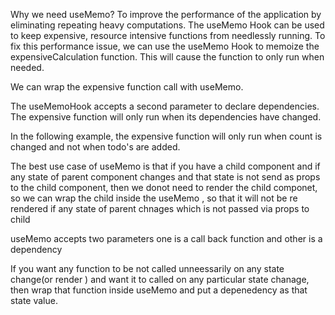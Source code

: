 Why we need useMemo?
To improve the performance of the application by eliminating repeating heavy computations.
The useMemo Hook can be used to keep expensive, resource intensive functions from needlessly running.
To fix this performance issue, we can use the useMemo Hook to memoize the expensiveCalculation function. This will cause the function to only run when needed.

We can wrap the expensive function call with useMemo.

The useMemoHook accepts a second parameter to declare dependencies. The expensive function will only run when its dependencies have changed.

In the following example, the expensive function will only run when count is changed and not when todo's are added.

The best use case of useMemo is that if you have a child component and if any state of parent component changes and that state is not send as props to the child component, then we donot need to render the child componet, so we can wrap the child inside the useMemo , so that it will not be re rendered if any state of parent chnages which is not passed via props to child

useMemo accepts two parameters one is a call back function and other is a dependency

If you want any function to be not called unneessarily on any state change(or render ) and want it to called on any particular state chanage, then wrap that function inside useMemo and put a depenedency as that state value.
